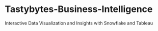# Tastybytes-Business-Intelligence
 Interactive Data Visualization and Insights with Snowflake and Tableau
